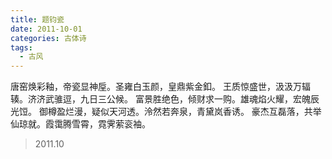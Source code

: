 ```yaml
---
title: 题钧瓷
date: 2011-10-01
categories: 古体诗
tags:
  - 古风
---
```


唐窑焕彩釉，帝瓷显神垕。圣雍白玉颜，皇鼎紫金釦。<!--more-->
王质惊盛世，汲汲万辐辏。济济武骓逗，九日三公候。
富景胜绝色，倾财求一购。雄魂焰火耀，宏魄辰光饾。
御樽盈烂漫，疑似天河透。泠然若奔泉，青黛岚香诱。
豪杰互磊落，共举仙琼就。霞霭腾雪霄，霓霁萦衮袖。

> 2011.10